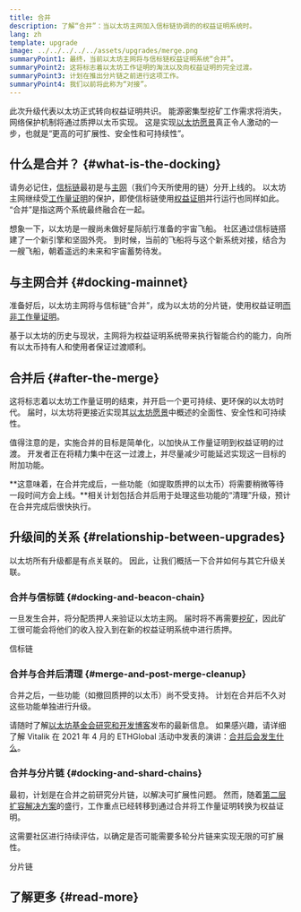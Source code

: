 ```yaml
---
title: 合并
description: 了解“合并”：当以太坊主网加入信标链协调的的权益证明系统时。
lang: zh
template: upgrade
image: ../../../../../assets/upgrades/merge.png
summaryPoint1: 最终，当前以太坊主网将与信标链权益证明系统“合并”。
summaryPoint2: 这将标志着以太坊工作证明的淘汰以及向权益证明的完全过渡。
summaryPoint3: 计划在推出分片链之前进行这项工作。
summaryPoint4: 我们以前将此称为“对接”。
---
```


<UpgradeStatus dateKey="page-upgrades-merge-date">
  此次升级代表以太坊正式转向权益证明共识。 能源密集型挖矿工作需求将消失，网络保护机制将通过质押以太币实现。 这是实现<a href="/upgrades/vision/">以太坊愿景</a>真正令人激动的一步，也就是“更高的可扩展性、安全性和可持续性”。
</UpgradeStatus>

## 什么是合并？ {#what-is-the-docking}

请务必记住，[信标链](/upgrades/beacon-chain/)最初是与[主网](/glossary/#mainnet)（我们今天所使用的链）分开上线的。 以太坊主网继续受[工作量证明](/developers/docs/consensus-mechanisms/pow/)的保护，即使信标链使用[权益证明](developers/docs/consensus-mechanisms/pos/)并行运行也同样如此。 “合并”是指这两个系统最终融合在一起。

想象一下，以太坊是一艘尚未做好星际航行准备的宇宙飞船。 社区通过信标链搭建了一个新引擎和坚固外壳。 到时候，当前的飞船将与这个新系统对接，结合为一艘飞船，朝着遥远的未来和宇宙蓄势待发。

## 与主网合并 {#docking-mainnet}

准备好后，以太坊主网将与信标链“合并”，成为以太坊的分片链，使用权益证明[而非工作量证明](/developers/docs/consensus-mechanisms/pow/)。

基于以太坊的历史与现状，主网将为权益证明系统带来执行智能合约的能力，向所有以太币持有人和使用者保证过渡顺利。

## 合并后 {#after-the-merge}

这将标志着以太坊工作量证明的结束，并开启一个更可持续、更环保的以太坊时代。 届时，以太坊将更接近实现其[以太坊愿景](/upgrades/vision/)中概述的全面性、安全性和可持续性。

值得注意的是，实施合并的目标是简单化，以加快从工作量证明到权益证明的过渡。 开发者正在将精力集中在这一过渡上，并尽量减少可能延迟实现这一目标的附加功能。

**这意味着，在合并完成后，一些功能（如提取质押的以太币）将需要稍微等待一段时间方会上线。**相关计划包括合并后用于处理这些功能的“清理”升级，预计在合并完成后很快执行。

## 升级间的关系 {#relationship-between-upgrades}

以太坊所有升级都是有点关联的。 因此，让我们概括一下合并如何与其它升级关联。

### 合并与信标链 {#docking-and-beacon-chain}

一旦发生合并，将分配质押人来验证以太坊主网。 届时将不再需要[挖矿](/developers/docs/consensus-mechanisms/pow/mining/)，因此矿工很可能会将他们的收入投入到在新的权益证明系统中进行质押。

<ButtonLink to="/upgrades/beacon-chain/">
  信标链
</ButtonLink>

### 合并与合并后清理 {#merge-and-post-merge-cleanup}

合并之后，一些功能（如撤回质押的以太币）尚不受支持。 计划在合并后不久对这些功能单独进行升级。

请随时了解[以太坊基金会研究和开发博客](https://blog.ethereum.org/category/research-and-development/)发布的最新信息。 如果感兴趣，请详细了解 Vitalik 在 2021 年 4 月的 ETHGlobal 活动中发表的演讲：[合并后会发生什么](https://youtu.be/7ggwLccuN5s?t=101)。

### 合并与分片链 {#docking-and-shard-chains}

最初，计划是在合并之前研究分片链，以解决可扩展性问题。 然而，随着[第二层扩容解决方案](/developers/docs/scaling/#layer-2-scaling)的盛行，工作重点已经转移到通过合并将工作量证明转换为权益证明。

这需要社区进行持续评估，以确定是否可能需要多轮分片链来实现无限的可扩展性。

<ButtonLink to="/upgrades/sharding/">
  分片链
</ButtonLink>

## 了解更多 {#read-more}

<MergeArticleList />
